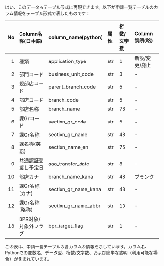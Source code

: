 はい、このデータもテーブル形式に再現できます。以下が申請一覧テーブルのカラム情報をテーブル形式で表したものです：

| No | Column名称(日本語) | column_name(python) | 属性 | 桁数/文字数 | Column説明(略) |
|---:|:-------------------|:--------------------|:-----|:------------|:---------------|
| 1 | 種類 | application_type | str | 1 | 新設/変更/廃止 |
| 2 | 部門コード | business_unit_code | str | 3 | - |
| 3 | 親部店コード | parent_branch_code | str | 5 | - |
| 4 | 部店コード | branch_code | str | 5 | - |
| 5 | 部店名称 | branch_name | str | 78 | - |
| 6 | 課Grコード | section_gr_code | str | 5 | - |
| 7 | 課Gr名称 | section_gr_name | str | 48 | - |
| 8 | 課名称(英語) | section_name_en | str | 75 | - |
| 9 | 共通認証受渡し予定日 | aaa_transfer_date | str | 8 | - |
| 10  | 部店カナ | branch_name_kana | str | 48 | ブランク |
| 11  | 課Gr名称(カナ) | section_gr_name_kana | str | 48 | - |
| 12  | 課Gr名称(略称) | section_gr_name_abbr | str | 10 | - |
| 13  | BPR対象/対象外フラグ | bpr_target_flag | str | 1 | - |

この表は、申請一覧テーブルの各カラムの情報を示しています。カラム名、Pythonでの変数名、データ型、桁数/文字数、および簡単な説明（利用可能な場合）が含まれています。
